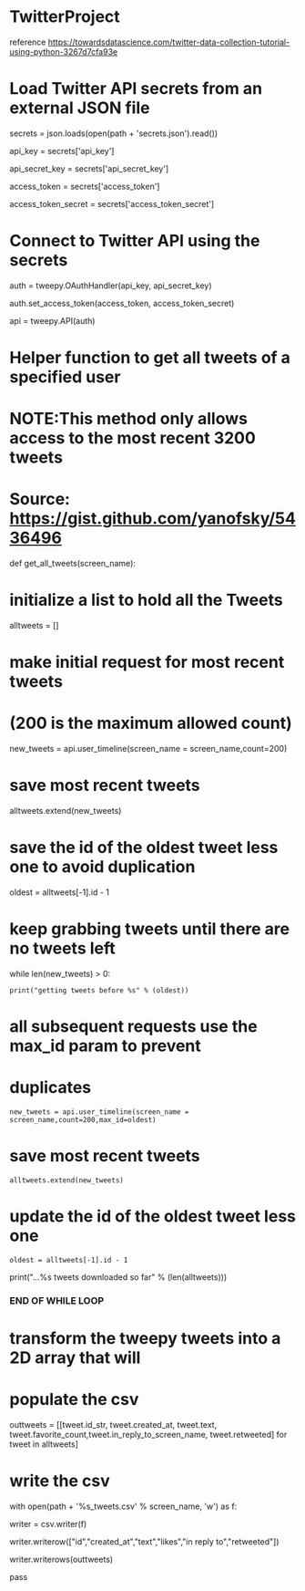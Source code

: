 # TwitterProject

reference
https://towardsdatascience.com/twitter-data-collection-tutorial-using-python-3267d7cfa93e

# Load Twitter API secrets from an external JSON file

secrets = json.loads(open(path + 'secrets.json').read())

api_key = secrets['api_key']

api_secret_key = secrets['api_secret_key']

access_token = secrets['access_token']

access_token_secret = secrets['access_token_secret']

# Connect to Twitter API using the secrets

auth = tweepy.OAuthHandler(api_key, api_secret_key)

auth.set_access_token(access_token, access_token_secret)

api = tweepy.API(auth)


# Helper function to get all tweets of a specified user

# NOTE:This method only allows access to the most recent 3200 tweets

# Source: https://gist.github.com/yanofsky/5436496
def get_all_tweets(screen_name):
  # initialize a list to hold all the Tweets
  alltweets = []
  # make initial request for most recent tweets 
  # (200 is the maximum allowed count)
  new_tweets = api.user_timeline(screen_name = screen_name,count=200)
  # save most recent tweets
  alltweets.extend(new_tweets)
  # save the id of the oldest tweet less one to avoid duplication
  oldest = alltweets[-1].id - 1
  # keep grabbing tweets until there are no tweets left
  while len(new_tweets) > 0:
  
    print("getting tweets before %s" % (oldest))
  
  # all subsequent requests use the max_id param to prevent
  
  # duplicates
    new_tweets = api.user_timeline(screen_name = screen_name,count=200,max_id=oldest)
  
  # save most recent tweets
    alltweets.extend(new_tweets)
  
  # update the id of the oldest tweet less one
    oldest = alltweets[-1].id - 1
  
  print("...%s tweets downloaded so far" % (len(alltweets)))
  
  ### END OF WHILE LOOP ###
  
  # transform the tweepy tweets into a 2D array that will 
  
  # populate the csv
  outtweets = [[tweet.id_str, tweet.created_at, tweet.text, tweet.favorite_count,tweet.in_reply_to_screen_name, tweet.retweeted] for tweet in alltweets]
  
  # write the csv
  
  with open(path + '%s_tweets.csv' % screen_name, 'w') as f:
  
  writer = csv.writer(f)
  
  writer.writerow(["id","created_at","text","likes","in reply to","retweeted"])
  
  writer.writerows(outtweets)
  
  pass

